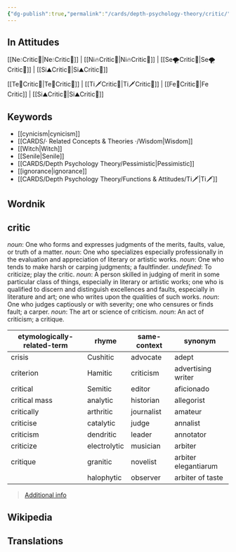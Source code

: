 ```yaml
---
{"dg-publish":true,"permalink":"/cards/depth-psychology-theory/critic/","created":"2022-12-31T00:56:27.359+01:00","updated":"2023-04-25T20:07:05.852+02:00"}
---
```



## In Attitudes

[[Ne💧Critic🤔\|Ne💧Critic🤔]] | [[Ni🔥Critic🤔\|Ni🔥Critic🤔]] | [[Se🌪️Critic🤔\|Se🌪️Critic🤔]] | [[Si⛰️Critic🤔\|Si⛰️Critic🤔]]

[[Te🏹Critic🤔\|Te🏹Critic🤔]] | [[Ti🗡️Critic🤔\|Ti🗡️Critic🤔]] | [[Fe💉Critic🤔\|Fe Critic]] | [[Si⛰️Critic🤔\|Si⛰️Critic🤔]]

## Keywords 
- [[cynicism\|cynicism]]
- [[CARDS/· Related Concepts & Theories ·/Wisdom\|Wisdom]]
- [[Witch\|Witch]]
- [[Senile\|Senile]]
- [[CARDS/Depth Psychology Theory/Pessimistic\|Pessimistic]]
- [[ignorance\|ignorance]]
- [[CARDS/Depth Psychology Theory/Functions & Attitudes/Ti🗡️\|Ti🗡️]]

## Wordnik
## critic
*noun*: One who forms and expresses judgments of the merits, faults, value, or truth of a matter.
*noun*: One who specializes especially professionally in the evaluation and appreciation of literary or artistic works.
*noun*: One who tends to make harsh or carping judgments; a faultfinder.
*undefined*: To criticize; play the critic.
*noun*: A person skilled in judging of merit in some particular class of things, especially in literary or artistic works; one who is qualified to discern and distinguish excellences and faults, especially in literature and art; one who writes upon the qualities of such works.
*noun*: One who judges captiously or with severity; one who censures or finds fault; a carper.
*noun*: The art or science of criticism.
*noun*: An act of criticism; a critique.

| etymologically-related-term |rhyme |same-context |synonym |
| --- | --- | --- | --- |
| crisis | Cushitic | advocate | adept |
| criterion | Hamitic | criticism | advertising writer |
| critical | Semitic | editor | aficionado |
| critical mass | analytic | historian | allegorist |
| critically | arthritic | journalist | amateur |
| criticise | catalytic | judge | annalist |
| criticism | dendritic | leader | annotator |
| criticize | electrolytic | musician | arbiter |
| critique | granitic | novelist | arbiter elegantiarum |
|  | halophytic | observer | arbiter of taste |

> [Additional info](https://www.wordnik.com/words/critic)


## Wikipedia 


## Translations 